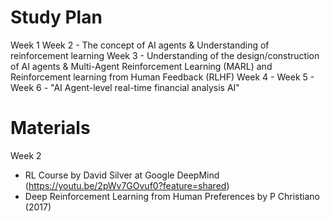 # Study Plan
Week 1
Week 2 - The concept of AI agents & Understanding of reinforcement learning
Week 3 - Understanding of the design/construction of AI agents & Multi-Agent Reinforcement Learning (MARL) and Reinforcement learning from Human Feedback (RLHF)
Week 4 - 
Week 5 -
Week 6 - 
"AI Agent-level real-time financial analysis AI"

# Materials
Week 2
- RL Course by David Silver at Google DeepMind (https://youtu.be/2pWv7GOvuf0?feature=shared)
- Deep Reinforcement Learning from Human Preferences by P Christiano (2017)
